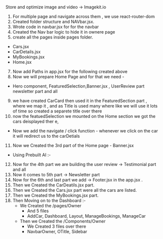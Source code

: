 Store and optimize image and video -> Imagekit.io
1. For multiple page and navigate across them , we use react-router-dom
2. Created folder structure and NAVbar.jsx.
3. Wrote code in navbar.jsx for for the navbar
5. Created the Nav bar logic to hide it in ownere page 
6. create all the pages inside pages folder.
 - Cars.jsx
 - CarDetails.jsx
 - MyBookings.jsx
 - Home.jsx

7. Now add Paths in app.jsx for the following created above
8. Now we will prepare Home Page and for that we need -
  - Hero component, FeaturedSelection,Banner.jsx , UserReview part newsletter part and all

9.  we have created CarCard then used it in the FeaturedSection part , where we map it , and as Title is used many where like we will use it lots of time so created a separete title over there
10. now the featuedSelection we mounted on the Home section we got the cars deisplayed ther e,
 - Now we add the navigate / click function - whenever we click on the car it will redirect us to the carDetials

11. Now we Created the 3rd part of the Home page - Banner.jsx

- Using Prebuilt AI :-

12. Now for the 4th part we are building the user review -> Testimonial part and all
13. Now it comes to 5th part -> Newsletter part
16. Now for the 6th and last part we add -> Footer.jsx in the app.jsx .
17. Then we Created the CarDeatils.jsx part.
18. Then we Created the Cars.jsx part were all the cars are listed.
19. Then we Created the MyBookings.jsx part.
20. Then Moving on to the Dashboard :-
    - We Created the /pages/Owner
       - And 5 files
       - AddCar, Dashboard, Layout, ManageBookings, ManageCar
    - Then we Created the /Components/Owner
       - We Created 3 files over there
       - NavbarOwner, OTitle, Sidebar

